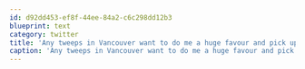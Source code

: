 ```yaml
---
id: d92dd453-ef8f-44ee-84a2-c6c298dd12b3
blueprint: text
category: twitter
title: 'Any tweeps in Vancouver want to do me a huge favour and pick up a phone for me there?'
caption: 'Any tweeps in Vancouver want to do me a huge favour and pick up a phone for me there?'
---
```

